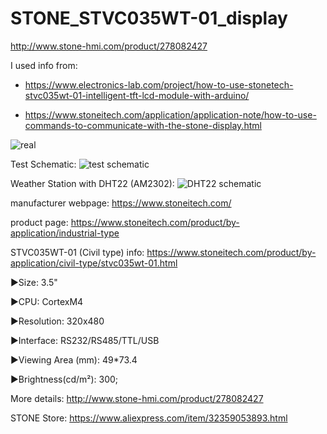 # STONE_STVC035WT-01_display
http://www.stone-hmi.com/product/278082427

I used info from:

- https://www.electronics-lab.com/project/how-to-use-stonetech-stvc035wt-01-intelligent-tft-lcd-module-with-arduino/

- https://www.stoneitech.com/application/application-note/how-to-use-commands-to-communicate-with-the-stone-display.html

![real](https://1.bp.blogspot.com/-2KxWb3g28AI/X29GVkr4j_I/AAAAAAAAdNI/G1sf8EdPemUhQe551IFM1uAmS2zLAO4xACLcBGAsYHQ/s2048/real_03.jpg)

Test Schematic:
![test schematic](https://1.bp.blogspot.com/-JLtMgAFmunE/X2-Kp0y1S_I/AAAAAAAAdNU/BrDkrpXVzz8hXDh3m7LE2vhifUFQXE0jQCLcBGAsYHQ/s1039/SCHEMA_TEST.png)

Weather Station with DHT22 (AM2302):
![DHT22 schematic](https://1.bp.blogspot.com/-HLPVdfAkXKA/X2-K4RIhecI/AAAAAAAAdNY/8flHxf9UG1YSTVmvde_AUpA_nmXRtarHQCLcBGAsYHQ/s320/SCHEMA_DHT.png)


manufacturer webpage: https://www.stoneitech.com/

product page: https://www.stoneitech.com/product/by-application/industrial-type

STVC035WT-01 (Civil type) info: https://www.stoneitech.com/product/by-application/civil-type/stvc035wt-01.html

►Size: 3.5"

►CPU: CortexM4

►Resolution: 320x480

►Interface: RS232/RS485/TTL/USB

►Viewing Area (mm): 49*73.4

►Brightness(cd/m²): 300;

More details: http://www.stone-hmi.com/product/278082427

STONE Store: https://www.aliexpress.com/item/32359053893.html
